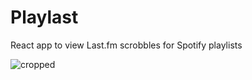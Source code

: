 # Playlast
React app to view Last.fm scrobbles for Spotify playlists

![cropped](https://github.com/ddmetz/playlast/assets/77217897/17c5b2c1-a55b-48b4-9d6f-bc0dc731badc)
